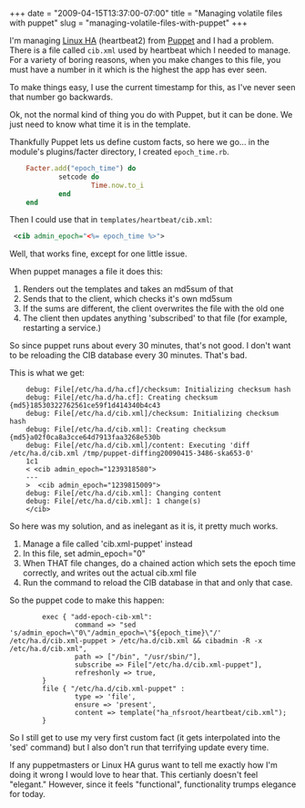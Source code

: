 +++
date = "2009-04-15T13:37:00-07:00"
title = "Managing volatile files with puppet"
slug = "managing-volatile-files-with-puppet"
+++


I'm managing [Linux HA](http://linux-ha.org) (heartbeat2) from [Puppet](http://reductivelabs.com) and I had a problem.
There is a file called `cib.xml` used by heartbeat which I needed to manage. For a variety of boring reasons, when you make changes to this file, you must have a number in it which is the highest the
app has ever seen.

To make things easy, I use the current timestamp for this, as I've never seen that number go backwards.

Ok, not the normal kind of thing you do with Puppet, but it can be done. We just need to know what time it is in the template.

Thankfully Puppet lets us define custom facts, so here we go...
in the module's plugins/facter directory, I created `epoch_time.rb`.

``` ruby
    Facter.add("epoch_time") do
            setcode do
                    Time.now.to_i
            end
    end
```

Then I could use that in `templates/heartbeat/cib.xml`:

``` xml
 <cib admin_epoch="<%= epoch_time %>">
```

Well, that works fine, except for one little issue.

When puppet manages a file it does this:
1. Renders out the templates and takes an md5sum of that
1. Sends that to the client, which checks it's own md5sum
1. If the sums are different, the client overwrites the file with the old one
1. The client then updates anything 'subscribed' to that file (for example, restarting a service.)

So since puppet runs about every 30 minutes, that's not good. I don't want to be reloading the CIB database every 30 minutes. That's bad.

This is what we get:

```
    debug: File[/etc/ha.d/ha.cf]/checksum: Initializing checksum hash
    debug: File[/etc/ha.d/ha.cf]: Creating checksum {md5}18530322762561ce59f1d414340b4c43
    debug: File[/etc/ha.d/cib.xml]/checksum: Initializing checksum hash
    debug: File[/etc/ha.d/cib.xml]: Creating checksum {md5}a02f0ca8a3cce64d7913faa3268e530b
    debug: File[/etc/ha.d/cib.xml]/content: Executing 'diff /etc/ha.d/cib.xml /tmp/puppet-diffing20090415-3486-ska653-0'
    1c1
    < <cib admin_epoch="1239318580">
    ---
    >  <cib admin_epoch="1239815009">
    debug: File[/etc/ha.d/cib.xml]: Changing content
    debug: File[/etc/ha.d/cib.xml]: 1 change(s)
    </cib>
```


So here was my solution, and as inelegant as it is, it pretty much works.

1. Manage a file called 'cib.xml-puppet' instead
1. In this file, set admin_epoch="0"
1. When THAT file changes, do a chained action which sets the epoch time correctly, and writes out the actual cib.xml file
1. Run the command to reload the CIB database in that and only that case.

So the puppet code to make this happen:
```
        exec { "add-epoch-cib-xml":
                command => "sed 's/admin_epoch=\"0\"/admin_epoch=\"${epoch_time}\"/' /etc/ha.d/cib.xml-puppet > /etc/ha.d/cib.xml && cibadmin -R -x /etc/ha.d/cib.xml",
                path => ["/bin", "/usr/sbin/"],
                subscribe => File["/etc/ha.d/cib.xml-puppet"],
                refreshonly => true,
        }
        file { "/etc/ha.d/cib.xml-puppet" :
                type => 'file',
                ensure => 'present',
                content => template("ha_nfsroot/heartbeat/cib.xml");
        }
```

So I still get to use my very first custom fact (it gets interpolated into the 'sed' command) but I also don't run that terrifying update every time.

If any puppetmasters or Linux HA gurus want to tell me exactly how I'm doing it wrong I would love to hear that. This certianly doesn't feel "elegant."
However, since it feels "functional", functionality trumps elegance for today.
